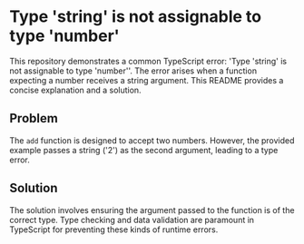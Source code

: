# Type 'string' is not assignable to type 'number'

This repository demonstrates a common TypeScript error: 'Type 'string' is not assignable to type 'number''.  The error arises when a function expecting a number receives a string argument.  This README provides a concise explanation and a solution.

## Problem

The `add` function is designed to accept two numbers.  However, the provided example passes a string ('2') as the second argument, leading to a type error. 

## Solution

The solution involves ensuring the argument passed to the function is of the correct type.  Type checking and data validation are paramount in TypeScript for preventing these kinds of runtime errors.